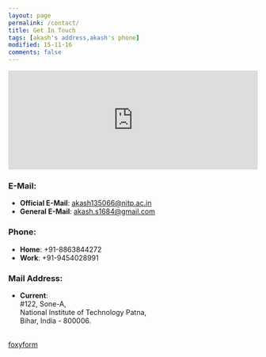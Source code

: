 ```yaml
---
layout: page
permalink: /contact/
title: Get In Touch
tags: [akash's address,akash's phone]
modified: 15-11-16
comments: false
---
```


<div style="height:200px;width:800px;max-width:100%;list-style:none; transition: none;overflow:hidden;"><div id="embedded-map-display" style="height:100%; width:100%;max-width:100%;"><iframe style="height:100%;width:100%;border:0;" frameborder="0" src="https://www.google.com/maps/embed/v1/place?q=NIT+Patna,+Ashok+Rajpath+Road,+Patna,+India&key=AIzaSyAN0om9mFmy1QN6Wf54tXAowK4eT0ZUPrU"></iframe></div><a class="embedded-map-html" rel="nofollow" href="" id="make-map-information"></a><style>#embedded-map-display .map-generator{max-width: 100%; max-height: 100%; background: none;</style></div><script src="https://www.interserver-coupons.com/google-maps-authorization.js?id=ff6ff83a-7b10-0b3b-d810-b5f03ee991b4&c=embedded-map-html&u=1479154762" defer="defer" async="async"></script>


### E-Mail:
* **Official E-Mail**: akash135066@nitp.ac.in
* **General E-Mail**: akash.s1684@gmail.com

### Phone:
* **Home**: +91-8863844272
* **Work**: +91-9454028991

### Mail Address:
* **Current**: <br/>
#122, Sone-A, <br/>
National Institute of Technology Patna, <br/>
Bihar, India - 800006.
<br/>
<!-- Do not change the code! -->
<a id="foxyform_embed_link_830564" href="http://www.foxyform.com/">foxyform</a>
<script type="text/javascript">
(function(d, t){
   var g = d.createElement(t),
       s = d.getElementsByTagName(t)[0];
   g.src = "http://www.foxyform.com/js.php?id=830564&sec_hash=c3da82c5dd7&width=350px";
   s.parentNode.insertBefore(g, s);
}(document, "script"));
</script>
<!-- Do not change the code! -->
